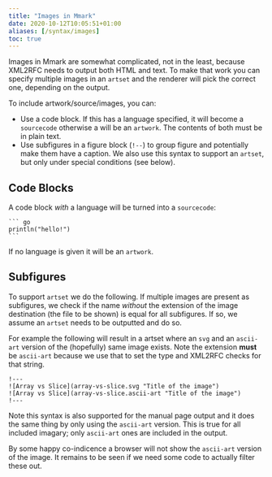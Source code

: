 ```yaml
---
title: "Images in Mmark"
date: 2020-10-12T10:05:51+01:00
aliases: [/syntax/images]
toc: true
---
```


Images in Mmark are somewhat complicated, not in the least, because XML2RFC needs to output both
HTML and text. To make that work you can specify multiple images in an `artset` and the renderer will
pick the correct one, depending on the output.

To include artwork/source/images, you can:

* Use a code block. If this has a language specified, it will become a `sourcecode` otherwise a will
  be an `artwork`. The contents of both must be in plain text.
* Use subfigures in a figure block (`!--`) to group figure and potentially make them have a caption.
  We also use this syntax to support an `artset`, but only under special conditions (see below).

## Code Blocks

A code block *with* a language will be turned into a `sourcecode`:

    ``` go
    println("hello!")
    ```

If no language is given it will be an `artwork`.

## Subfigures

To support `artset` we do the following. If multiple images are present as subfigures, we check
if the name *without* the extension of the image destination (the file to be shown) is equal for all
subfigures. If so, we assume an `artset` needs to be outputted and do so.

For example the following will result in a artset where an `svg` and an `ascii-art` version of the
(hopefully) same image exists. Note the extension **must** be `ascii-art` because we use that to set
the type and XML2RFC checks for that string.

~~~
!---
![Array vs Slice](array-vs-slice.svg "Title of the image")
![Array vs Slice](array-vs-slice.ascii-art "Title of the image")
!---
~~~

Note this syntax is also supported for the manual page output and it does the same thing by only
using the `ascii-art` version. This is true for all included imagary; only `ascii-art` ones are
included in the output.

By some happy co-indicence a browser will not show the `ascii-art` version of the image. It remains
to be seen if we need some code to actually filter these out.
